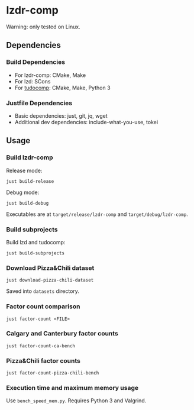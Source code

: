 # lzdr-comp

Warning: only tested on Linux.

## Dependencies
### Build Dependencies
* For lzdr-comp: CMake, Make
* For lzd: SCons
* For [tudocomp](https://tudocomp.github.io/documentation/index.html#building): CMake, Make, Python 3

### Justfile Dependencies
* Basic dependencies: just, git, jq, wget
* Additional dev dependencies: include-what-you-use, tokei

## Usage
### Build lzdr-comp
Release mode:
```
just build-release
```

Debug mode:
```
just build-debug
```

Executables are at `target/release/lzdr-comp` and `target/debug/lzdr-comp`.

### Build subprojects
Build lzd and tudocomp:
```
just build-subprojects
```

### Download Pizza&Chili dataset
```
just download-pizza-chili-dataset
```
Saved into `datasets` directory.

### Factor count comparison
```
just factor-count <FILE>
```

### Calgary and Canterbury factor counts
```
just factor-count-ca-bench
```

### Pizza&Chili factor counts
```
just factor-count-pizza-chili-bench
```

### Execution time and maximum memory usage
Use `bench_speed_mem.py`. Requires Python 3 and Valgrind.
